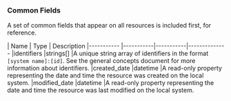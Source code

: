 ### Common Fields

A set of common fields that appear on all resources is included first, for reference.

| Name          | Type      | Description
|-----------    |-----------|-----------|--------------
|identifiers	|strings[]	|A unique string array of identifiers in the format `[system name]:[id]`. See the general concepts document for more information about identifiers.
|created_date	|datetime   |A read-only property representing the date and time the resource was created on the local system.
|modified_date	|datetime	|A read-only property representing the date and time the resource was last modified on the local system.